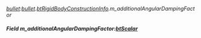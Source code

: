 _[bullet](../../modules/bullet/bullet-module.md):[bullet](../../modules/bullet/bullet-module.md).[btRigidBodyConstructionInfo](../../modules/bullet/bullet-btrigidbodyconstructioninfo.md).m\_additionalAngularDampingFactor_
##### Field m\_additionalAngularDampingFactor:[btScalar](../../modules/bullet/bullet-btscalar.md)
